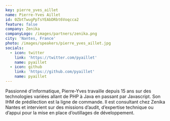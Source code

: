 ```yaml
---
key: pierre_yves_aillet
name: Pierre-Yves Aillet
id: 0ZbtTwugPpTsYEAbDRbt6Voqcca2
feature: false
company: Zenika
companyLogo: /images/partners/zenika.png
city: 'Nantes, France'
photo: /images/speakers/pierre_yves_aillet.jpg
socials:
  - icon: twitter
    link: 'https://twitter.com/pyaillet'
    name: pyaillet
  - icon: github
    link: 'https://github.com/pyaillet'
    name: pyaillet
---
```

Passionné d'informatique, Pierre-Yves travaille depuis 15 ans sur des technologies variées allant de PHP à Java en passant par Javascript. Son IHM de prédilection est la ligne de commande. Il est consultant chez Zenika Nantes et intervient sur des missions d’audit, d’expertise technique ou d’appui pour la mise en place d’outillages de développement.